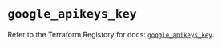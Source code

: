 # `google_apikeys_key`

Refer to the Terraform Registory for docs: [`google_apikeys_key`](https://registry.terraform.io/providers/hashicorp/google/5.4.0/docs/resources/apikeys_key).
